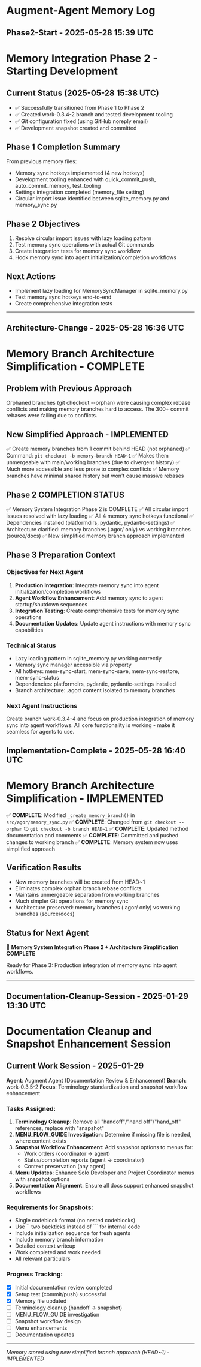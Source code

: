 # Augment-Agent Memory Log

## Phase2-Start - 2025-05-28 15:39 UTC

# Memory Integration Phase 2 - Starting Development

## Current Status (2025-05-28 15:38 UTC)
- ✅ Successfully transitioned from Phase 1 to Phase 2
- ✅ Created work-0.3.4-2 branch and tested development tooling
- ✅ Git configuration fixed (using GitHub noreply email)
- ✅ Development snapshot created and committed

## Phase 1 Completion Summary
From previous memory files:
- Memory sync hotkeys implemented (4 new hotkeys)
- Development tooling enhanced with quick_commit_push, auto_commit_memory, test_tooling
- Settings integration completed (memory_file setting)
- Circular import issue identified between sqlite_memory.py and memory_sync.py

## Phase 2 Objectives
1. Resolve circular import issues with lazy loading pattern
2. Test memory sync operations with actual Git commands
3. Create integration tests for memory sync workflow
4. Hook memory sync into agent initialization/completion workflows

## Next Actions
- Implement lazy loading for MemorySyncManager in sqlite_memory.py
- Test memory sync hotkeys end-to-end
- Create comprehensive integration tests


---

## Architecture-Change - 2025-05-28 16:36 UTC

# Memory Branch Architecture Simplification - COMPLETE

## Problem with Previous Approach
Orphaned branches (git checkout --orphan) were causing complex rebase conflicts and making memory branches hard to access. The 300+ commit rebases were failing due to conflicts.

## New Simplified Approach - IMPLEMENTED
✅ Create memory branches from 1 commit behind HEAD (not orphaned)
✅ Command: `git checkout -b memory-branch HEAD~1`
✅ Makes them unmergeable with main/working branches (due to divergent history)
✅ Much more accessible and less prone to complex conflicts
✅ Memory branches have minimal shared history but won't cause massive rebases

## Phase 2 COMPLETION STATUS
✅ Memory System Integration Phase 2 is COMPLETE
✅ All circular import issues resolved with lazy loading
✅ All 4 memory sync hotkeys functional
✅ Dependencies installed (platformdirs, pydantic, pydantic-settings)
✅ Architecture clarified: memory branches (.agor/ only) vs working branches (source/docs)
✅ New simplified memory branch approach implemented

## Phase 3 Preparation Context
### Objectives for Next Agent
1. **Production Integration**: Integrate memory sync into agent initialization/completion workflows
2. **Agent Workflow Enhancement**: Add memory sync to agent startup/shutdown sequences
3. **Integration Testing**: Create comprehensive tests for memory sync operations
4. **Documentation Updates**: Update agent instructions with memory sync capabilities

### Technical Status
- Lazy loading pattern in sqlite_memory.py working correctly
- Memory sync manager accessible via property
- All hotkeys: mem-sync-start, mem-sync-save, mem-sync-restore, mem-sync-status
- Dependencies: platformdirs, pydantic, pydantic-settings installed
- Branch architecture: .agor/ content isolated to memory branches

### Next Agent Instructions
Create branch work-0.3.4-4 and focus on production integration of memory sync into agent workflows. All core functionality is working - make it seamless for agents to use.

## Implementation-Complete - 2025-05-28 16:40 UTC

# Memory Branch Architecture Simplification - IMPLEMENTED

✅ **COMPLETE**: Modified `_create_memory_branch()` in `src/agor/memory_sync.py`
✅ **COMPLETE**: Changed from `git checkout --orphan` to `git checkout -b branch HEAD~1`
✅ **COMPLETE**: Updated method documentation and comments
✅ **COMPLETE**: Committed and pushed changes to working branch
✅ **COMPLETE**: Memory system now uses simplified approach

## Verification Results
- New memory branches will be created from HEAD~1
- Eliminates complex orphan branch rebase conflicts
- Maintains unmergeable separation from working branches
- Much simpler Git operations for memory sync
- Architecture preserved: memory branches (.agor/ only) vs working branches (source/docs)

## Status for Next Agent
🎉 **Memory System Integration Phase 2 + Architecture Simplification COMPLETE**

Ready for Phase 3: Production integration of memory sync into agent workflows.

---

## Documentation-Cleanup-Session - 2025-01-29 13:30 UTC

# Documentation Cleanup and Snapshot Enhancement Session

## Current Work Session - 2025-01-29
**Agent**: Augment Agent (Documentation Review & Enhancement)
**Branch**: work-0.3.5-2
**Focus**: Terminology standardization and snapshot workflow enhancement

### Tasks Assigned:
1. **Terminology Cleanup**: Remove all "handoff"/"hand off"/"hand_off" references, replace with "snapshot"
2. **MENU_FLOW_GUIDE Investigation**: Determine if missing file is needed, where content exists
3. **Snapshot Workflow Enhancement**: Add snapshot options to menus for:
   - Work orders (coordinator → agent)
   - Status/completion reports (agent → coordinator)
   - Context preservation (any agent)
4. **Menu Updates**: Enhance Solo Developer and Project Coordinator menus with snapshot options
5. **Documentation Alignment**: Ensure all docs support enhanced snapshot workflows

### Requirements for Snapshots:
- Single codeblock format (no nested codeblocks)
- Use `` two backticks instead of ``` for internal code
- Include initialization sequence for fresh agents
- Include memory branch information
- Detailed context writeup
- Work completed and work needed
- All relevant particulars

### Progress Tracking:
- [x] Initial documentation review completed
- [x] Setup test (commit/push) successful
- [x] Memory file updated
- [ ] Terminology cleanup (handoff → snapshot)
- [ ] MENU_FLOW_GUIDE investigation
- [ ] Snapshot workflow design
- [ ] Menu enhancements
- [ ] Documentation updates

---
*Memory stored using new simplified branch approach (HEAD~1) - IMPLEMENTED*
